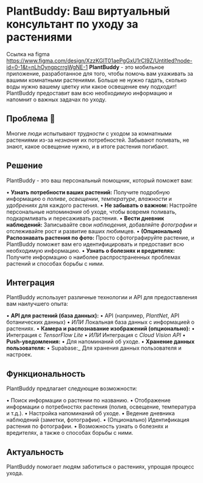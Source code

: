 # PlantBuddy: Ваш виртуальный консультант по уходу за растениями 


Ссылка на figma https://www.figma.com/design/XzzKGlT01aePgGxU1rCI9Z/Untitled?node-id=0-1&t=nLhOyngpcrrgWgNE-1
**PlantBuddy** - это мобильное приложение, разработанное для того, чтобы помочь вам ухаживать за вашими комнатными растениями. Больше не нужно гадать, сколько воды нужно вашему цветку или какое освещение ему подходит! PlantBuddy предоставит вам всю необходимую информацию и напомнит о важных задачах по уходу.

## Проблема 🌿

Многие люди испытывают _трудности_ с уходом за комнатными растениями из-за _незнания_ их потребностей. Забывают поливать, не знают, какое освещение нужно, и в итоге растения погибают.

## Решение

PlantBuddy - это ваш персональный помощник, который поможет вам:

•   **Узнать потребности ваших растений:** Получите подробную информацию о _поливе_, _освещении_, _температуре_, _влажности_ и _удобрениях_ для каждого растения.
•   **Не забывать о важном:** Настройте персональные _напоминания_ об уходе, чтобы вовремя поливать, подкармливать и пересаживать растения.
•   **Вести дневник наблюдений:** Записывайте свои _наблюдения_, добавляйте _фотографии_ и отслеживайте рост и развитие ваших любимцев.
•   **(Опционально) Распознавать растения по фото:** Просто сфотографируйте растение, и PlantBuddy поможет вам его идентифицировать и предоставит всю необходимую информацию.
•   **Узнать о болезнях и вредителях:** Получите информацию о наиболее распространенных проблемах растений и способах борьбы с ними.

## Интеграция 

PlantBuddy использует различные технологии и API для предоставления вам наилучшего опыта:

•   **API для растений (база данных):**
    •   API (например, _PlantNet_, API ботанических данных)
    •   *ИЛИ* Локальная база данных с информацией о растениях.
•   **Камера и распознавание изображений (опционально):**
    •   Интеграция с _TensorFlow Lite_
    •   *ИЛИ* Интеграция с _Cloud Vision API_
•   **Push-уведомления:**
    •   Для напоминаний об уходе.
•   **Хранение данных пользователя:**
    •   Supabase:_ Для хранения данных пользователя и настроек.

## Функциональность

PlantBuddy предлагает следующие возможности:

•   Поиск информации о растении по названию.
•   Отображение информации о потребностях растения (полив, освещение, температура и т.д.).
•   Настройка напоминаний об уходе.
•   Ведение дневника наблюдений (заметки, фотографии).
•   (Опционально) Идентификация растения по фотографии.
•   Возможность узнать о болезнях и вредителях, а также о способах борьбы с ними.

## Актуальность

PlantBuddy помогает людям заботиться о растениях, упрощая процесс ухода.



